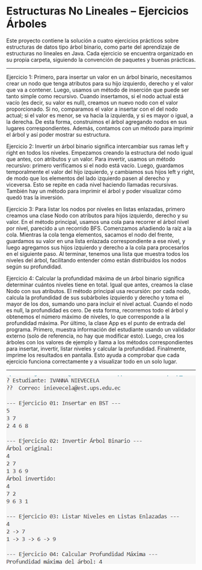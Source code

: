 # Estructuras No Lineales – Ejercicios Árboles

Este proyecto contiene la solución a cuatro ejercicios prácticos sobre estructuras de datos tipo árbol binario, como parte del aprendizaje de estructuras no lineales en Java. Cada ejercicio se encuentra organizado en su propia carpeta, siguiendo la convención de paquetes y buenas prácticas.

---
Ejercicio 1: Primero, para insertar un valor en un árbol binario, necesitamos crear un nodo que tenga atributos para su hijo izquierdo, derecho y el valor que va a contener. Luego, usamos un método de inserción que puede ser tanto simple como recursivo. Cuando insertamos, si el nodo actual está vacío (es decir, su valor es null), creamos un nuevo nodo con el valor proporcionado. Si no, comparamos el valor a insertar con el del nodo actual; si el valor es menor, se va hacia la izquierda, y si es mayor o igual, a la derecha. De esta forma, construimos el árbol agregando nodos en sus lugares correspondientes. Además, contamos con un método para imprimir el árbol y así poder mostrar su estructura.

Ejercicio 2: Invertir un árbol binario significa intercambiar sus ramas left y right en todos los niveles. Empezamos creando la estructura del nodo igual que antes, con atributos y un valor. Para invertir, usamos un método recursivo: primero verificamos si el nodo está vacío. Luego, guardamos temporalmente el valor del hijo izquierdo, y cambiamos sus hijos left y right, de modo que los elementos del lado izquierdo pasen al derecho y viceversa. Esto se repite en cada nivel haciendo llamadas recursivas. También hay un método para imprimir el árbol y poder visualizar cómo quedó tras la inversión.

Ejercicio 3: Para listar los nodos por niveles en listas enlazadas, primero creamos una clase Nodo con atributos para hijos izquierdo, derecho y su valor. En el método principal, usamos una cola para recorrer el árbol nivel por nivel, parecido a un recorrido BFS. Comenzamos añadiendo la raíz a la cola. Mientras la cola tenga elementos, sacamos el nodo del frente, guardamos su valor en una lista enlazada correspondiente a ese nivel, y luego agregamos sus hijos izquierdo y derecho a la cola para procesarlos en el siguiente paso. Al terminar, tenemos una lista que muestra todos los niveles del árbol, facilitando entender cómo están distribuidos los nodos según su profundidad.

Ejercicio 4: Calcular la profundidad máxima de un árbol binario significa determinar cuántos niveles tiene en total. Igual que antes, creamos la clase Nodo con sus atributos. El método principal usa recursión: por cada nodo, calcula la profundidad de sus subárboles izquierdo y derecho y toma el mayor de los dos, sumando uno para incluir el nivel actual. Cuando el nodo es null, la profundidad es cero. De esta forma, recorremos todo el árbol y obtenemos el número máximo de niveles, lo que corresponde a la profundidad máxima. Por último, la clase App es el punto de entrada del programa. Primero, muestra información del estudiante usando un validador externo (solo de referencia, no hay que modificar esto). Luego, crea los árboles con los valores de ejemplo y llama a los métodos correspondientes para insertar, invertir, listar niveles y calcular la profundidad. Finalmente, imprime los resultados en pantalla. Esto ayuda a comprobar que cada ejercicio funciona correctamente y a visualizar todo en un solo lugar.

---
![alt text](image.png)